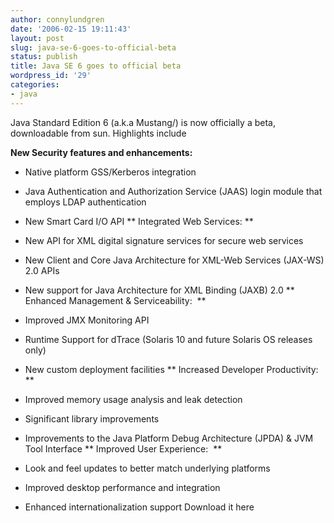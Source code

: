 ```yaml
---
author: connylundgren
date: '2006-02-15 19:11:43'
layout: post
slug: java-se-6-goes-to-official-beta
status: publish
title: Java SE 6 goes to official beta
wordpress_id: '29'
categories:
- java
---
```


Java Standard Edition 6 (a.k.a Mustang/) is now officially a beta,
downloadable from sun. Highlights include

**New Security features and enhancements:**

  * Native platform GSS/Kerberos integration 
  * Java Authentication and Authorization Service (JAAS) login module that employs LDAP authentication 
  * New Smart Card I/O API ** Integrated Web Services: **

  * New API for XML digital signature services for secure web services 
  * New Client and Core Java Architecture for XML-Web Services (JAX-WS) 2.0 APIs 
  * New support for Java Architecture for XML Binding (JAXB) 2.0 ** Enhanced Management & Serviceability:  **

  * Improved JMX Monitoring API 
  * Runtime Support for dTrace (Solaris 10 and future Solaris OS releases only) 
  * New custom deployment facilities ** Increased Developer Productivity:  **

  * Improved memory usage analysis and leak detection 
  * Significant library improvements 
  * Improvements to the Java Platform Debug Architecture (JPDA) & JVM Tool Interface ** Improved User Experience:  **

  * Look and feel updates to better match underlying platforms 
  * Improved desktop performance and integration 
  * Enhanced internationalization support Download it here


